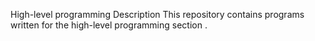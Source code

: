 High-level programming
Description
This repository contains programs written for the high-level programming section .
